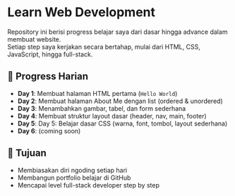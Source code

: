 # Learn Web Development

Repository ini berisi progress belajar saya dari dasar hingga advance dalam membuat website.  
Setiap step saya kerjakan secara bertahap, mulai dari HTML, CSS, JavaScript, hingga full-stack.

## 📅 Progress Harian
- **Day 1**: Membuat halaman HTML pertama (`Hello World`)  
- **Day 2**: Membuat halaman About Me dengan list (ordered & unordered)
- **Day 3**: Menambahkan gambar, tabel, dan form sederhana
- **Day 4**: Membuat struktur layout dasar (header, nav, main, footer)
- **Day 5**: Day 5: Belajar dasar CSS (warna, font, tombol, layout sederhana)
- **Day 6**: (coming soon)

## 🎯 Tujuan
- Membiasakan diri ngoding setiap hari  
- Membangun portfolio belajar di GitHub  
- Mencapai level full-stack developer step by step
